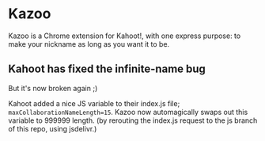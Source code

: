# Kazoo
Kazoo is a Chrome extension for Kahoot!, with one express purpose: to make your nickname as long as you want it to be.
## Kahoot has fixed the infinite-name bug
But it's now broken again ;)

Kahoot added a nice JS variable to their index.js file; `maxCollaborationNameLength=15`. Kazoo now automagically swaps out this variable to 999999 length. (by rerouting the index.js request to the js branch of this repo, using jsdelivr.)


